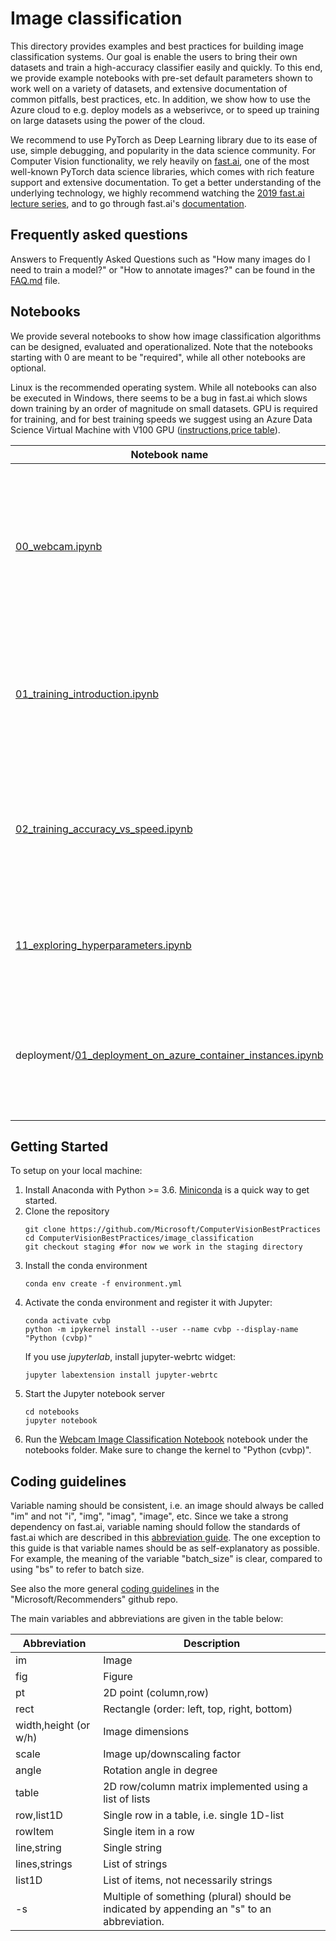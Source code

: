 # Image classification

This directory provides examples and best practices for building image classification systems. Our goal is enable the users to bring their own datasets and train a high-accuracy classifier easily and quickly. To this end, we provide example notebooks with pre-set default parameters shown to work well on a variety of datasets, and extensive documentation of common pitfalls, best practices, etc. In addition, we show how to use the Azure cloud to e.g. deploy models as a webserivce, or to speed up training on large datasets using the power of the cloud.


We recommend to use PyTorch as Deep Learning library due to its ease of use, simple debugging, and popularity in the data science community. For Computer Vision functionality, we rely heavily on [fast.ai](https://github.com/fastai/fastai), one of the most well-known PyTorch data science libraries, which comes with rich feature support and extensive documentation. To get a better understanding of the underlying technology, we highly recommend watching the [2019 fast.ai lecture series](https://course.fast.ai/videos/?lesson=1), and to go through fast.ai's [documentation](https://docs.fast.ai/).


## Frequently asked questions

Answers to Frequently Asked Questions such as "How many images do I need to train a model?" or "How to annotate images?" can be found in the [FAQ.md](FAQ.md) file.


## Notebooks

We provide several notebooks to show how image classification algorithms can be designed, evaluated and operationalized. Note that the notebooks starting with 0 are meant to be "required", while all other notebooks are optional.

Linux is the recommended operating system. While all notebooks can also be executed in Windows, there seems to be a bug in fast.ai which slows down training by an order of magnitude on small datasets. GPU is required for training, and for best training speeds we suggest using an Azure Data Science Virtual Machine with V100 GPU ([instructions](https://docs.microsoft.com/en-us/azure/machine-learning/data-science-virtual-machine/provision-deep-learning-dsvm),[price table](https://azure.microsoft.com/en-us/pricing/details/virtual-machines/windows/)).


| Notebook name | Description |
| --- | --- |
| [00_webcam.ipynb](notebooks/00_webcam.ipynb)| Quick start notebooks which demonstrate how to load a trained model and run inference using a single image of webcam input.
| [01_training_introduction.ipynb](notebooks/01_training_introduction.ipynb)| Notebook which explains some of the basic concepts around model training and evaluation.|
| [02_training_accuracy_vs_speed.ipynb](notebooks/02_training_accuracy_vs_speed.ipynb)| Notebook to train a model with e.g. high accuracy of fast inference speed. <font color="orange"> Use this to train on your own datasets! </font> |
| [11_exploring_hyperparameters.ipynb](notebooks/11_exploring_hyperparameters.ipynb)| Advanced notebook to find optimal parameters by doing an exhaustive grid search. |
| deployment/[01_deployment_on_azure_container_instances.ipynb](notebooks/11_exploring_hyperparameters.ipynb)| Notebook showing how to deploy a trained model as REST API using Azure Container Instances. |

## Getting Started

To setup on your local machine:
1. Install Anaconda with Python >= 3.6. [Miniconda](https://conda.io/miniconda.html) is a quick way to get started.
1. Clone the repository
    ```
    git clone https://github.com/Microsoft/ComputerVisionBestPractices
    cd ComputerVisionBestPractices/image_classification
    git checkout staging #for now we work in the staging directory
    ```
1. Install the conda environment
    ```
    conda env create -f environment.yml
    ```
1. Activate the conda environment and register it with Jupyter:
    ```
    conda activate cvbp
    python -m ipykernel install --user --name cvbp --display-name "Python (cvbp)"
    ```
    If you use *jupyterlab*, install jupyter-webrtc widget:
    ```
    jupyter labextension install jupyter-webrtc
    ``` 
1. Start the Jupyter notebook server
    ```
    cd notebooks
    jupyter notebook
    ```
1. Run the [Webcam Image Classification Notebook](notebooks/00_webcam.ipynb) notebook under the notebooks folder. Make sure to change the kernel to "Python (cvbp)".


## Coding guidelines

Variable naming should be consistent, i.e. an image should always be called "im" and not "i", "img", "imag", "image", etc. Since we take a strong dependency on fast.ai, variable naming should follow the standards of fast.ai which are described in this [abbreviation guide](https://docs.fast.ai/dev/abbr.html). The one exception to this guide is that variable names should be as self-explanatory as possible. For example, the meaning of the variable "batch_size" is clear, compared to using "bs" to refer to batch size.

See also the more general [coding guidelines](https://github.com/Microsoft/Recommenders/wiki/Coding-Guidelines) in the "Microsoft/Recommenders" github repo.

The main variables and abbreviations are given in the table below:

| Abbreviation | Description |
| ------------ | ----------- |
| im                     | Image
| fig                    | Figure
| pt                     | 2D point (column,row)
| rect                   | Rectangle (order: left, top, right, bottom)
| width,height (or w/h)  | Image dimensions
| scale                  | Image up/downscaling factor
| angle                  | Rotation angle in degree
| table                  | 2D row/column matrix implemented using a list of lists
| row,list1D             | Single row in a table, i.e. single 1D-list
| rowItem                | Single item in a row
| line,string            | Single string
| lines,strings          | List of strings
| list1D                 | List of items, not necessarily strings
| -s    | Multiple of something (plural) should be indicated by appending an "s" to an abbreviation.
